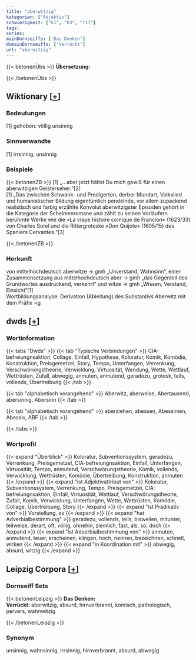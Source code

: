 ```yaml
---
title: "aberwitzig"
kategorien: ["Adjektiv"]
schwierigkeit: ["k1", "h3", "r17"]
tags:
series:
mainDornseiffs: ['Das Denken']
domainDornseiffs: ['Verrückt']
url: "aberwitzig"
---
```


{{< betonenÜbs >}}
**Übersetzung:**  
  
{{< /betonenÜbs >}}

## Wiktionary [[+](https://de.wiktionary.org/wiki/aberwitzig)]

### Bedeutungen
[1] gehoben: völlig unsinnig  

### Sinnverwandte
[1] irrsinnig, unsinnig  

### Beispiele
{{< betonenZB >}}
[1] „…aber jetzt hältst Du mich gewiß für einen aberwitzigen Geisterseher.“[2]  
[1] „Das zwischen Schwank- und Predigerton, derber Mundart, Volkslied und humanistischer Bildung eigentümlich pendelnde, vor allem zupackend realistisch und farbig erzählte Konvolut aberwitzigster Episoden gehört in die Kategorie der Schelmenromane und zählt zu seinen Vorläufern berühmte Werke wie die »La vraye histoire comique de Francion« (1623/33) von Charles Sorel und die Rittergroteske »Don Quijote« (1605/15) des Spaniers Cervantes.“[3]  

{{< /betonenZB >}}
### Herkunft
von mittelhochdeutsch aberwitze → gmh „Unverstand, Wahnsinn“, einer Zusammensetzung aus mittelhochdeutsch aber → gmh „das Gegenteil des Grundwortes ausdrückend, verkehrt“ und witze → gmh „Wissen, Verstand, Einsicht“[1]  
Wortbildungsanalyse: Derivation (Ableitung) des Substantivs Aberwitz mit dem Präfix -ig  



## dwds [[+](https://www.dwds.de/wb/aberwitzig)]

### Wortinformation
{{< tabs "Dwds" >}}
{{< tab "Typische Verbindungen" >}}
CIA-befreiungnsaktion, Collage, Einfall, Hypothese, Koloratur, Komik, Komödie, Konstruktion, Preisgemetzel, Story, Tempo, Unterfangen, Verrenkung, Verschwörungstheorie, Verwicklung, Virtuosität, Wendung, Wette, Wettlauf, Wettrüsten, Zufall, abwegig, anmuten, anmutend, geradezu, grotesk, teils, vollends, Übertreibung
{{< /tab >}}

{{< tab "alphabetisch vorangehend" >}}
Aberwitz, aberweise, Abertausend, abersinnig, Abersinn
{{< /tab >}}

{{< tab "alphabetisch vorangehend" >}}
aberziehen, abessen, Abessinien, Abessiv, ABF
{{< /tab >}}

{{< /tabs >}}

### Wortprofil
{{< expand "Überblick" >}} Koloratur, Subventionssystem, geradezu, Verrenkung, Preisgemetzel, CIA-befreiungnsaktion, Einfall, Unterfangen, Virtuosität, Tempo, anmutend, Verschwörungstheorie, Komik, vollends, Verwicklung, Wettrüsten, Komödie, Übertreibung, Konstruktion, anmuten {{< /expand >}}
{{< expand "ist Adjektivattribut von" >}} Koloratur, Subventionssystem, Verrenkung, Tempo, Preisgemetzel, CIA-befreiungnsaktion, Einfall, Virtuosität, Wettlauf, Verschwörungstheorie, Zufall, Komik, Verwicklung, Unterfangen, Wette, Wettrüsten, Komödie, Collage, Übertreibung, Story {{< /expand >}}
{{< expand "ist Prädikativ von" >}} Vorstellung, es {{< /expand >}}
{{< expand "hat Adverbialbestimmung" >}} geradezu, vollends, teils, bisweilen, mitunter, teilweise, derart, oft, völlig, ohnehin, ziemlich, fast, als, so, doch {{< /expand >}}
{{< expand "ist Adverbialbestimmung von" >}} anmuten, anmutend, teuer, erscheinen, klingen, hoch, nennen, bezeichnen, schnell, wirken {{< /expand >}}
{{< expand "in Koordination mit" >}} abwegig, absurd, witzig {{< /expand >}}

## Leipzig Corpora [[+](https://corpora.uni-leipzig.de/en/res?word=aberwitzig&corpusId=deu_newscrawl-public_2018)]

### Dornseiff Sets
{{< betonenLeipzig >}}
**Das Denken:**  
**Verrückt:** aberwitzig, absurd, hirnverbrannt, komisch, pathologisch, pervers, wahnwitzig  

{{< /betonenLeipzig >}}

### Synonym
unsinnig, wahnsinnig, irrsinnig, hirnverbrannt, absurd, abwegig

